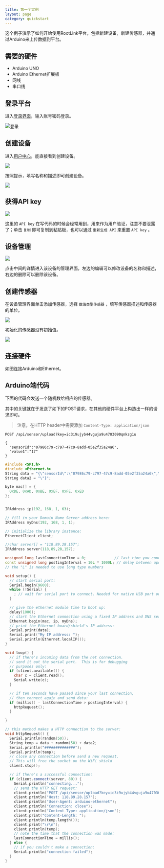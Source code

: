 ```yaml
---
title: 第一个实例
layout: page
category: quickstart
---
```


这个例子演示了如何开始使用RootLink平台，包括新建设备，新建传感器，并通过Arduino来上传数据到平台。

## 需要的硬件

- Arduino UNO
- Arduino Ethernet扩展板
- 网线
- 串口线

## 登录平台
进入[登录界面](http://118.89.28.157/login)，输入账号密码登录。

![登录](/img/register-3.png)

## 创建设备
进入[用户中心](http://118.89.28.157/dashboard/device)，能直接看到创建设备。

![](/img/upload-0.png)

按照提示，填写名称和描述即可创建设备。

![](/img/upload-1.png)

## 获得API key

![](/img/upload-2.png)

这里的 `API key` 在写代码的时候会经常用到，用来作为用户验证，注意不要泄露了；单击 `复制` 即可复制到粘贴板，也可以通过 `重新生成 API` 来重置 `API key` 。

## 设备管理

![](/img/upload-3.png)

点击中间的详情进入该设备的管理界面，左边的编辑可以修改设备的名称和描述，右边的删除可以删除该设备。

## 创建传感器

在设备管理界面单击添加传感器，选择 `数值类型传感器` ，填写传感器描述和传感器的单位。

![](/img/upload-4.png)

初始化的传感器没有初始值。

![](/img/upload-5.png)

## 连接硬件

如图连接Arduino和Ethernet。

## Arduino端代码
下面的代码会发送一个随机数给相应的传感器。

其中的关键就在于发送了如下的POST请求，在其他的硬件平台上构造出一样的请求即可。

> 注意，在HTTP header中需要添加 `Content-Type: application/json`

```
POST /api/sensor/upload?key=ic3i9ujyb44vguja9u4703090qnkzg1u

{
  "sensorId":"07986c79-c797-47c9-8add-05e2f35a24a6",
  "value1":"17"
}
```

```c++
#include <SPI.h>
#include <Ethernet.h>
String data = "{\"sensorId\":\"07986c79-c797-47c9-8add-05e2f35a24a6\",\"value1\":\"";
String data2 = "\"}";

byte mac[] = {
  0xDE, 0xAD, 0xBE, 0xEF, 0xFE, 0xED
};


IPAddress ip(192, 168, 1, 63);

// fill in your Domain Name Server address here:
IPAddress myDns(192, 168, 1, 1);

// initialize the library instance:
EthernetClient client;

//char server[] = "118.89.28.157";
IPAddress server(118,89,28,157);

unsigned long lastConnectionTime = 0;             // last time you connected to the server, in milliseconds
const unsigned long postingInterval = 10L * 1000L; // delay between updates, in milliseconds
// the "L" is needed to use long type numbers

void setup() {
  // start serial port:
  Serial.begin(9600);
  while (!Serial) {
    ; // wait for serial port to connect. Needed for native USB port only
  }

  // give the ethernet module time to boot up:
  delay(1000);
  // start the Ethernet connection using a fixed IP address and DNS server:
  Ethernet.begin(mac, ip, myDns);
  // print the Ethernet board/shield's IP address:
  Serial.print(data);
  Serial.print("My IP address: ");
  Serial.println(Ethernet.localIP());
}

void loop() {
  // if there's incoming data from the net connection.
  // send it out the serial port.  This is for debugging
  // purposes only:
  if (client.available()) {
    char c = client.read();
    Serial.write(c);
  }

  // if ten seconds have passed since your last connection,
  // then connect again and send data:
  if (millis() - lastConnectionTime > postingInterval) {
    httpRequest();
  }

}

// this method makes a HTTP connection to the server:
void httpRequest() {
  Serial.println(random(50));
  String temp = data + random(50) + data2;
  Serial.println("##############");
  Serial.println(temp);
  // close any connection before send a new request.
  // This will free the socket on the WiFi shield
  client.stop();

  // if there's a successful connection:
  if (client.connect(server, 80)) {
    Serial.println("connecting...");
    // send the HTTP GET request:
    client.println("POST /api/sensor/upload?key=ic3i9ujyb44vguja9u4703090qnkzg1u HTTP/1.1");
    client.println("Host: 118.89.28.157");
    client.println("User-Agent: arduino-ethernet");
    client.println("Connection: close");
    client.println("Content-Type: application/json");
    client.print("Content-Length: ");
    client.println(temp.length());
    client.print("\r\n");
    client.println(temp);
    // note the time that the connection was made:
    lastConnectionTime = millis();
  } else {
    // if you couldn't make a connection:
    Serial.println("connection failed");
  }
}
```
